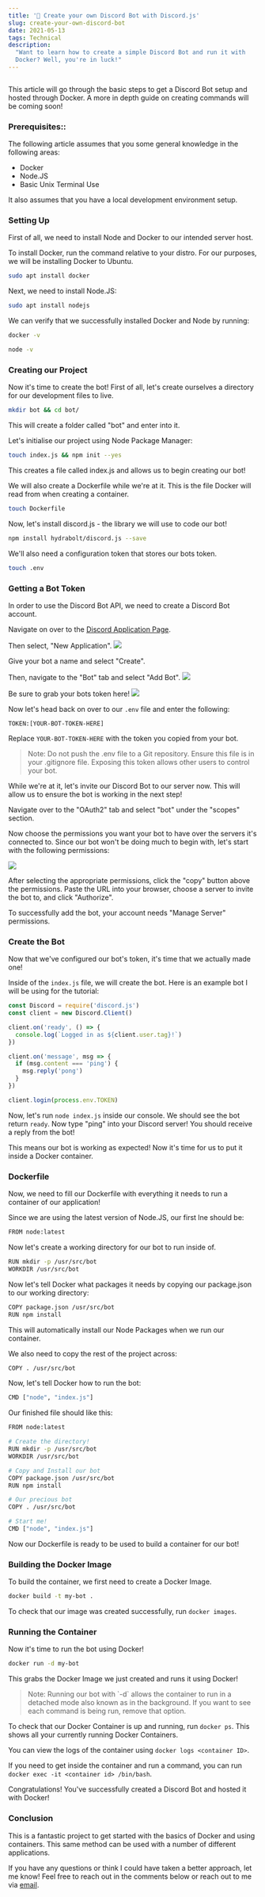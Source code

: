 ```yaml
---
title: '🤖 Create your own Discord Bot with Discord.js'
slug: create-your-own-discord-bot
date: 2021-05-13
tags: Technical
description:
  "Want to learn how to create a simple Discord Bot and run it with
  Docker? Well, you're in luck!"
---
```


```toc

```

This article will go through the basic steps to get a Discord Bot
setup and hosted through Docker. A more in depth guide on creating
commands will be coming soon!

### Prerequisites::

The following article assumes that you some general knowledge in the
following areas:

- Docker
- Node.JS
- Basic Unix Terminal Use

It also assumes that you have a local development environment setup.

### Setting Up

First of all, we need to install Node and Docker to our intended
server host.

To install Docker, run the command relative to your distro. For our
purposes, we will be installing Docker to Ubuntu.

```bash
sudo apt install docker
```

Next, we need to install Node.JS:

```bash
sudo apt install nodejs
```

We can verify that we successfully installed Docker and Node by
running:

```bash
docker -v
```

```bash
node -v
```

### Creating our Project

Now it's time to create the bot! First of all, let's create ourselves
a directory for our development files to live.

```bash
mkdir bot && cd bot/
```

This will create a folder called "bot" and enter into it.

Let's initialise our project using Node Package Manager:

```bash
touch index.js && npm init --yes
```

This creates a file called index.js and allows us to begin creating
our bot!

We will also create a Dockerfile while we're at it. This is the file
Docker will read from when creating a container.

```bash
touch Dockerfile
```

Now, let's install discord.js - the library we will use to code our
bot!

```bash
npm install hydrabolt/discord.js --save
```

We'll also need a configuration token that stores our bots token.

```bash
touch .env
```

### Getting a Bot Token

In order to use the Discord Bot API, we need to create a Discord Bot
account.

Navigate on over to the
[Discord Application Page](https://discord.com/developers/applications).

Then select, "New Application". ![](./new-application.png)

Give your bot a name and select "Create".

Then, navigate to the "Bot" tab and select "Add Bot".
![](./select-bot.png)

Be sure to grab your bots token here! ![](./copy-token.png)

Now let's head back on over to our `.env` file and enter the
following:

```
TOKEN:[YOUR-BOT-TOKEN-HERE]
```

Replace `YOUR-BOT-TOKEN-HERE` with the token you copied from your bot.

<blockquote id="blockquote-important">
Note: Do not push the .env file to a Git repository. Ensure this file is in your .gitignore file. Exposing this token allows other users to control your bot.
</blockquote>

While we're at it, let's invite our Discord Bot to our server now.
This will allow us to ensure the bot is working in the next step!

Navigate over to the "OAuth2" tab and select "bot" under the "scopes"
section.

Now choose the permissions you want your bot to have over the servers
it's connected to. Since our bot won't be doing much to begin with,
let's start with the following permissions:

![](./scopes-bot-permissions.png)

After selecting the appropriate permissions, click the "copy" button
above the permissions. Paste the URL into your browser, choose a
server to invite the bot to, and click "Authorize".

To successfully add the bot, your account needs "Manage Server"
permissions.

### Create the Bot

Now that we've configured our bot's token, it's time that we actually
made one!

Inside of the `index.js` file, we will create the bot. Here is an
example bot I will be using for the tutorial:

```js
const Discord = require('discord.js')
const client = new Discord.Client()

client.on('ready', () => {
  console.log(`Logged in as ${client.user.tag}!`)
})

client.on('message', msg => {
  if (msg.content === 'ping') {
    msg.reply('pong')
  }
})

client.login(process.env.TOKEN)
```

Now, let's run `node index.js` inside our console. We should see the
bot return `ready`. Now type "ping" into your Discord server! You
should receive a reply from the bot!

This means our bot is working as expected! Now it's time for us to put
it inside a Docker container.

### Dockerfile

Now, we need to fill our Dockerfile with everything it needs to run a
container of our application!

Since we are using the latest version of Node.JS, our first lne should
be:

```bash
FROM node:latest
```

Now let's create a working directory for our bot to run inside of.

```bash
RUN mkdir -p /usr/src/bot
WORKDIR /usr/src/bot
```

Now let's tell Docker what packages it needs by copying our
package.json to our working directory:

```bash
COPY package.json /usr/src/bot
RUN npm install
```

This will automatically install our Node Packages when we run our
container.

We also need to copy the rest of the project across:

```bash
COPY . /usr/src/bot
```

Now, let's tell Docker how to run the bot:

```bash
CMD ["node", "index.js"]
```

Our finished file should like this:

```bash
FROM node:latest

# Create the directory!
RUN mkdir -p /usr/src/bot
WORKDIR /usr/src/bot

# Copy and Install our bot
COPY package.json /usr/src/bot
RUN npm install

# Our precious bot
COPY . /usr/src/bot

# Start me!
CMD ["node", "index.js"]
```

Now our Dockerfile is ready to be used to build a container for our
bot!

### Building the Docker Image

To build the container, we first need to create a Docker Image.

```bash
docker build -t my-bot .
```

To check that our image was created successfully, run `docker images`.

### Running the Container

Now it's time to run the bot using Docker!

```bash
docker run -d my-bot
```

This grabs the Docker Image we just created and runs it using Docker!

<blockquote id="blockquote-warning">
Note: Running our bot with `-d` allows the container to run in a detached mode also known as in the background. If you want to see each command is being run, remove that option.
</blockquote>

To check that our Docker Container is up and running, run `docker ps`.
This shows all your currently running Docker Containers.

You can view the logs of the container using
`docker logs <container ID>`.

If you need to get inside the container and run a command, you can run
`docker exec -it <container id> /bin/bash`.

Congratulations! You've successfully created a Discord Bot and hosted
it with Docker!

### Conclusion

This is a fantastic project to get started with the basics of Docker
and using containers. This same method can be used with a number of
different applications.

If you have any questions or think I could have taken a better
approach, let me know! Feel free to reach out in the comments below or
reach out to me via [email](mailto:zacchary@puckeridge.me).
